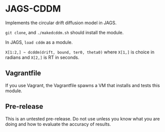 # JAGS-CDDM

Implements the circular drift diffusion model in JAGS.

`git clone`, and `./makedcddm.sh` should install the module.

In JAGS, `load cddm` as a module.

`X[1:2,] ~ dcddm(drift, bound, ter0, theta0)` where `X[1,]` is choice in radians and `X[2,]` is RT in seconds.

## Vagrantfile

If you use Vagrant, the Vagrantfile spawns a VM that installs and tests this module.

## Pre-release

This is an untested pre-release.  Do not use unless you know what you are doing and how to evaluate the accuracy of results.
